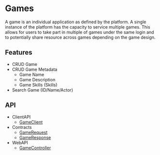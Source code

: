 # Games
A game is an individual application as defined by the platform. A single instance of the platform has the capacity to service multiple games. This allows for users to take part in multiple of games under the same login and to potentially share resource across games depending on the game design. 


## Features
* CRUD Game
* CRUD Game Metadata
	* Game Name
	* Game Description
	* Game Skills (Skills)	
* Search Game (ID/Name/Actor)




## API
* ClientAPI
    * [GameClient](/api/PlayGen.SUGAR.ClientAPI.GameClient)
* Contracts
    * [GameRequest](/api/PlayGen.SUGAR.Contracts.GameRequest)
    * [GameResponse](/api/PlayGen.SUGAR.Contracts.GameResponse)
* WebAPI
    * [GameController](/api/PlayGen.SUGAR.WebAPI.Controllers.GameController)
